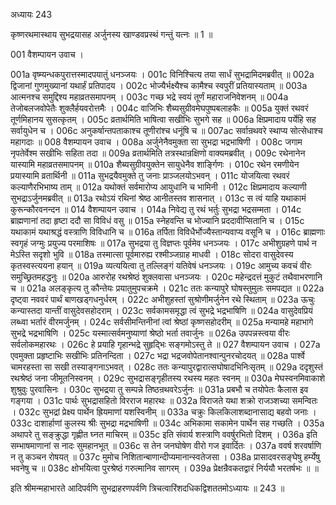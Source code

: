 अध्यायः 243

कृष्णरथमास्थाय सुभद्रयासह अर्जुनस्य खाण्डवप्रस्थं गन्तुं यत्नः ॥ 1 ॥

001	वैशम्पायन उवाच ।

001a	वृष्म्यन्धकपुरात्तस्मादपयातुं धनञ्जयः ।
001c	विनिश्चित्य तया सार्धं सुभद्रामिदमब्रवीत् ॥
002a	द्विजानां गुणमुख्यानां यथार्हं प्रतिपादय ।
002c	भोज्यैर्भक्ष्यैश्च कामैश्च स्वपुरीं प्रतियास्यताम् ॥
003a	आत्मनश्च समुद्दिश्य महाव्रतसमापनम् ।
003c	गच्छ भद्रे स्वयं तूर्णं महाराजनिवेशनम् ॥
004a	तेजोबलजवोपेतैः शुक्लैर्हयवरोत्तमैः ।
004c	वाजिभिः शैब्यसुग्रीवमेघपुष्पबलाहकैः ॥
005a	युक्तं रथवरं तूर्णमिहानय सुसत्कृतम् ।
005c	व्रतार्थमिति भाषित्वा सखीभिः सुभगे सह ॥
006a	क्षिप्रमादाय पर्येहि सह सर्वायुधेन च ।
006c	अनुकर्षान्तपताकाश्च तूणीरांश्च धनूंषि च ॥
007ac	सर्वान्रथवरे स्थाप्य सोत्सेधाश्च महागदाः ॥
008	वैशम्पायन उवाच ।
008a	अर्जुनेनैवमुक्ता सा सुभद्रा भद्रभाषिणी ।
008c	जगाम नृपतेर्वेश्म सखीभिः सहिता तदा ॥
009a	व्रतार्थमिति तत्रस्थान्रक्षिणो वाक्यमब्रवीत् ।
009c	रथेनानेन यास्यामि महाव्रतसमापनम् ॥
010a	शैब्यसुग्रीवयुक्तेन सायुधेनैव शार्ङ्गिणः ।
010c	रथेन रमणीयेन प्रयास्यामि व्रतार्थिनी ॥
011a	सुभद्रयैवमुक्ते तु जनाः प्राञ्जलयोऽभवन् ।
011c	योजयित्वा रथवरं कल्याणैरभिभाष्य ताम् ॥
012a	यथोक्तं सर्वमारोप्य आयुधानि च भामिनी ।
012c	क्षिप्रमादाय कल्याणी सुभद्राऽर्जुनमब्रवीत् ॥
013a	रथोऽयं रथिनां श्रेष्ठ आनीतस्तव शासनात् ।
013c	स त्वं याहि यथाकामं कुरून्कौरवनन्दन ॥
014	वैशम्पायन उवाच ।
014a	निवेद्य तु रथं भर्तुः सुभद्रा भद्रसम्मता ।
014c	ब्राह्मणानां तदा हृष्टा ददौ सा विविधं वसु ॥
015a	स्नेहवन्ति च भोज्यानि प्रददावीप्सितानि च ।
015c	यथाकामं यथाश्रद्धं वस्त्राणि विविधानि च ॥
016a	तर्पिता विविधैर्भोज्यैस्तान्यवाप्य वसूनि च ।
016c	ब्राह्मणाः स्वगृहं जग्मुः प्रयुज्य परमाशिषः ॥
017a	सुभद्रया तु विज्ञप्तः पूर्वमेव धनञ्जयः ।
017c	अभीशुग्रहणे पार्थ न मेऽस्ति सदृशो भुवि ॥
018a	तस्मात्सा पूर्वमारुह्य रश्मीञ्जग्राह माधवी ।
018c	सोदरा वासुदेवस्य कृतस्वस्त्ययना हयान् ॥
019a	व्यत्ययित्वा तु तल्लिङ्गं यतिवेषं धनञ्जयः ।
019c	आमुच्य कवचं वीरः समुच्छ्रितमहद्धनुः ॥
020a	आरुरोह रथश्रेष्ठं शुक्लवासा धनञ्जयः ।
020c	महेन्द्रदत्तं मुकुटं तथैवाभरणानि च ॥
021a	अलङ्कृत्य तु कौन्तेयः प्रयातुमुपचक्रमे ।
021c	ततः कन्यापुरे घोषस्तुमुलः समपद्यत ॥
022a	दृष्ट्वा नववरं पार्थं बाणखड्गधनुर्धरम् ।
022c	अभीशुहस्तां सुश्रोणीमर्जुनेन रथे स्थिताम् ॥
023a	ऊचुः कन्यास्तदा यान्तीं वासुदेवसहोदराम् ।
023c	सर्वकामसमृद्धा त्वं सुभद्रे भद्रभाषिणि ॥
024a	वासुदेवप्रियं लब्ध्वा भर्तारं वीरमर्जुनम् ।
024c	सर्वसीमन्तिनीनां त्वां श्रेष्ठां कृष्णसहोदरीम् ॥
025a	मन्यामहे महाभागे सुभद्रे भद्रभाषिणि ।
025c	यस्मात्सर्वमनुष्याणां श्रेष्ठो भर्ता तवार्जुनः ॥
026a	उपपन्नस्त्वया वीरः सर्वलोकमहारथः ।
026c	हे प्रयाहि गृहान्भद्रे सुहृद्भिः सङ्गमोऽस्तु ते ॥
027	वैशम्पायन उवाच ।
027a	एवमुक्ता प्रहृष्टाभिः सखीभिः प्रतिनन्दिता ।
027c	भद्रा भद्रजवोपेतानश्वान्पुनरचोदयत् ॥
028a	पार्श्वे चामरहस्ता सा सखी तस्याङ्गनाऽभवत् ।
028c	ततः कन्यापुरद्वारात्सघोषादभिनिःसृतम् ॥
029a	ददृशुस्तं रथश्रेष्ठं जना जीमूतनिस्वनम् ।
029c	सुभद्रासङ्गृहीतस्य रथस्य महतः स्वनम् ॥
030a	मेघस्वनमिवाकाशे शुश्रुवुः पुरवासिनः ।
030c	सुभद्रया तु सम्पन्ने तिष्ठन्रथवरेऽर्जुनः ॥
031a	प्रबभौ च तयोपेतः कैलास इव गङ्गया ।
031c	पार्थः सुभद्रासहितो विरराज महारथः ॥
032a	विराजते यथा शक्रो राजञ्शच्या समन्वितः ।
032c	सुभद्रां प्रेक्ष्य पार्थेन ह्रियमाणां यशस्विनीम् ॥
033a	चक्रुः किलकिलाशब्दानासाद्य बहवो जनाः ।
033c	दाशार्हाणां कुलस्य श्रीः सुभद्रा मद्रभाषिणी ॥
034c	अभिकामा सकामेन पार्थेन सह गच्छति ।
035a	अथापरे तु सङ्क्रुद्धा गृह्णीत घ्नत माचिरम् ॥
035c	इति संवार्य शस्त्राणि ववर्षुरभितो दिशम् ।
036a	इति सम्भाषमाणानां स नादः सुमहानभूत् ॥
036c	स तेन जनघोषेण वीरो गज इवार्दितः ।
037a	ववर्ष शरवर्षाणि न तु कञ्चन रोषयत् ॥
037c	मुमोच निशितान्बाणान्दीप्यमानान्स्वतेजसा ।
038a	प्रासादवरसङ्घेषु हर्म्येषु भवनेषु च ॥
038c	क्षोभयित्वा पुरश्रेष्ठं गरुत्मानिव सागरम् ।
039a	प्रेक्षन्रैवकतद्वारं निर्ययौ भरतर्षभः ॥ ॥

इति श्रीमन्महाभारते आदिपर्वणि सुभद्राहरणपर्वणि त्रिचत्वारिंशदधिकद्विशततमोऽध्यायः ॥ 243 ॥
